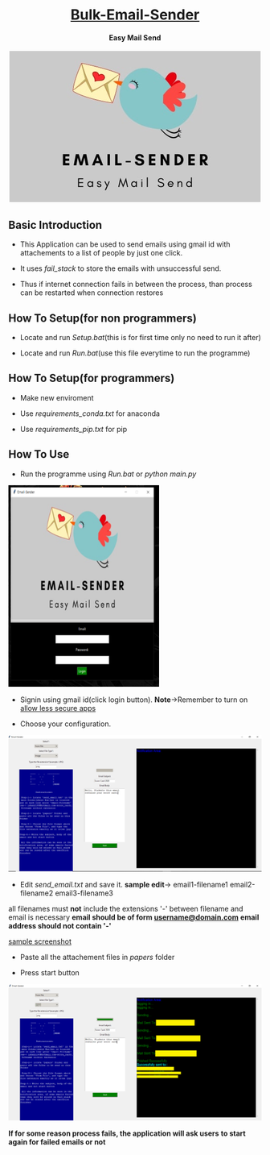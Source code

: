 <h1 align="center"> <ins>Bulk-Email-Sender</ins> </h1>
<h4 align="center"> Easy Mail Send </h4>

<p align="center">
<a>
    <img src="./email_sender.jpg"/>
</a>
</p>

<h2>Basic Introduction</h2>

* This Application can be used to send emails using gmail id with attachements to a list of people by just one click.

* It uses *fail_stack* to store the emails with unsuccessful send.

* Thus if internet connection fails in between the process, than process can be restarted when connection restores

<h2>How To Setup(for non programmers)</h2>

* Locate and run *Setup.bat*(this is for first time only no need to run it after)

* Locate and run *Run.bat*(use this file everytime to run the programme)

<h2>How To Setup(for programmers)</h2>

* Make new enviroment

* Use *requirements_conda.txt* for anaconda

* Use *requirements_pip.txt* for pip

<h2>How To Use</h2>

* Run the programme using *Run.bat* or *python main.py*

<a>
    <img src="./img/login_screen.PNG" width="300" height="400"/>
</a>

* Signin using gmail id(click login button).
**Note**->Remember to turn on [allow less secure apps](myaccount.google.com/lesssecureapps)

* Choose your configuration.

<a>
    <img src="./img/config_screen.PNG"/>
</a>

* Edit *send_email.txt* and save it.
**sample edit**->
email1-filename1
email2-filename2
email3-filename3

all filenames must **not** include the extensions
'-' between filename and email is necessary
**email should be of form username@domain.com**
**email address should not contain '-'**

[sample screenshot]()

* Paste all the attachement files in *papers* folder

* Press start button

<a>
    <img src="./img/start.PNG"/>
</a>

**If for some reason process fails, the application will ask users** 
**to start again for failed emails or not**
